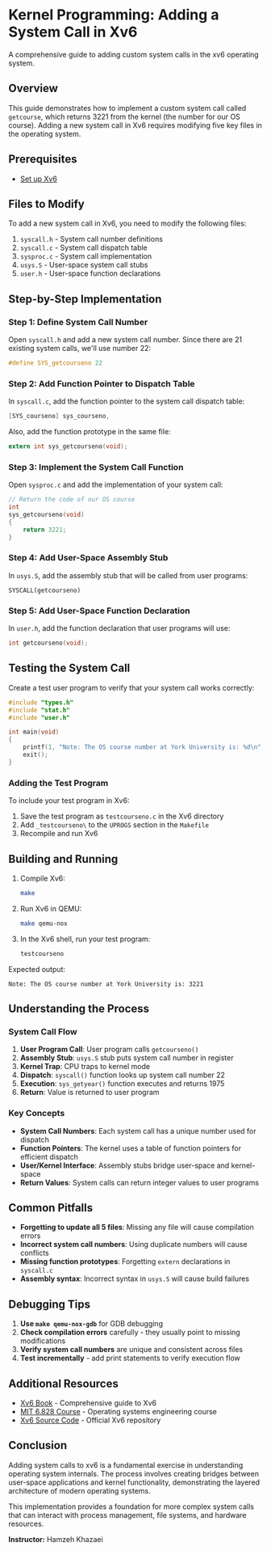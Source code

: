 # Kernel Programming: Adding a System Call in Xv6

A comprehensive guide to adding custom system calls in the xv6 operating system.

## Overview

This guide demonstrates how to implement a custom system call called `getcourse`, which returns 3221 from the kernel (the number for our OS course). 
Adding a new system call in Xv6 requires modifying five key files in the operating system.

## Prerequisites

- [Set up Xv6](https://github.com/hamzehkhazaei/EECS3221_Xv6-Setup) 

## Files to Modify

To add a new system call in Xv6, you need to modify the following files:

1. `syscall.h` - System call number definitions
2. `syscall.c` - System call dispatch table
3. `sysproc.c` - System call implementation
4. `usys.S` - User-space system call stubs
5. `user.h` - User-space function declarations

## Step-by-Step Implementation

### Step 1: Define System Call Number

Open `syscall.h` and add a new system call number. Since there are 21 existing system calls, we'll use number 22:

```c
#define SYS_getcourseno 22
```

### Step 2: Add Function Pointer to Dispatch Table

In `syscall.c`, add the function pointer to the system call dispatch table:

```c
[SYS_courseno] sys_courseno,
```

Also, add the function prototype in the same file:

```c
extern int sys_getcourseno(void);
```

### Step 3: Implement the System Call Function

Open `sysproc.c` and add the implementation of your system call:

```c
// Return the code of our OS course
int
sys_getcourseno(void)
{
    return 3221;
}
```

### Step 4: Add User-Space Assembly Stub

In `usys.S`, add the assembly stub that will be called from user programs:

```assembly
SYSCALL(getcourseno)
```

### Step 5: Add User-Space Function Declaration

In `user.h`, add the function declaration that user programs will use:

```c
int getcourseno(void);
```

## Testing the System Call

Create a test user program to verify that your system call works correctly:

```c
#include "types.h"
#include "stat.h"
#include "user.h"

int main(void)
{
    printf(1, "Note: The OS course number at York University is: %d\n", getcourseno());
    exit();
}
```

### Adding the Test Program

To include your test program in Xv6:

1. Save the test program as `testcourseno.c` in the Xv6 directory
2. Add `_testcourseno\` to the `UPROGS` section in the `Makefile`
3. Recompile and run Xv6

## Building and Running

1. Compile Xv6:
   ```bash
   make
   ```

2. Run Xv6 in QEMU:
   ```bash
   make qemu-nox
   ```

3. In the Xv6 shell, run your test program:
   ```bash
   testcourseno
   ```

Expected output:
```
Note: The OS course number at York University is: 3221
```

## Understanding the Process

### System Call Flow

1. **User Program Call**: User program calls `getcourseno()`
2. **Assembly Stub**: `usys.S` stub puts system call number in register
3. **Kernel Trap**: CPU traps to kernel mode
4. **Dispatch**: `syscall()` function looks up system call number 22
5. **Execution**: `sys_getyear()` function executes and returns 1975
6. **Return**: Value is returned to user program

### Key Concepts

- **System Call Numbers**: Each system call has a unique number used for dispatch
- **Function Pointers**: The kernel uses a table of function pointers for efficient dispatch
- **User/Kernel Interface**: Assembly stubs bridge user-space and kernel-space
- **Return Values**: System calls can return integer values to user programs

## Common Pitfalls

- **Forgetting to update all 5 files**: Missing any file will cause compilation errors
- **Incorrect system call numbers**: Using duplicate numbers will cause conflicts
- **Missing function prototypes**: Forgetting `extern` declarations in `syscall.c`
- **Assembly syntax**: Incorrect syntax in `usys.S` will cause build failures

## Debugging Tips

1. **Use `make qemu-nox-gdb`** for GDB debugging
2. **Check compilation errors** carefully - they usually point to missing modifications
3. **Verify system call numbers** are unique and consistent across files
4. **Test incrementally** - add print statements to verify execution flow

## Additional Resources

- [Xv6 Book](https://pdos.csail.mit.edu/6.828/2018/xv6/book-rev11.pdf) - Comprehensive guide to Xv6
- [MIT 6.828 Course](https://pdos.csail.mit.edu/6.828/) - Operating systems engineering course
- [Xv6 Source Code](https://github.com/mit-pdos/xv6-public) - Official Xv6 repository

## Conclusion

Adding system calls to xv6 is a fundamental exercise in understanding operating system internals. 
The process involves creating bridges between user-space applications and kernel functionality, demonstrating the layered architecture of modern operating systems.

This implementation provides a foundation for more complex system calls that can interact with process management, file systems, and hardware resources.

**Instructor:** Hamzeh Khazaei
